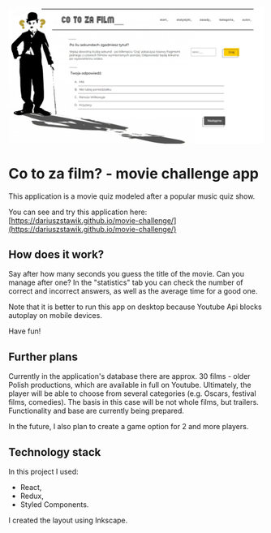 ![cover](./Co_to_za_film_screen.jpg)


# Co to za film? - movie challenge app

This application is a movie quiz modeled after a popular music quiz show.

You can see and try this application here: [https://dariuszstawik.github.io/movie-challenge/](https://dariuszstawik.github.io/movie-challenge/)

## How does it work?

Say after how many seconds you guess the title of the movie. Can you manage after one? In the "statistics" tab you can check the number of correct and incorrect answers, as well as the average time for a good one. 

Note that it is better to run this app on desktop because Youtube Api blocks autoplay on mobile devices. 

Have fun!

## Further plans

Currently in the application's database there are approx. 30 films - older Polish productions, which are available in full on Youtube. Ultimately, the player will be able to choose from several categories (e.g. Oscars, festival films, comedies). The basis in this case will be not whole films, but trailers. Functionality and base are currently being prepared.

In the future, I also plan to create a game option for 2 and more players.

## Technology stack

In this project I used:
- React,
- Redux,
- Styled Components.

I created the layout using Inkscape.
